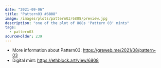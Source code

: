 ```yaml
---
date: "2021-09-06"
title: "Pattern03 #6808"
image: /images/plots/pattern03/6808/preview.jpg
description: "one of the plot of 888s 'Pattern 03' mints"
tags:
  - pattern03
sourceFolder: 239
---
```


- More information about Pattern03: https://greweb.me/2021/08/pattern-03
- Digital mint: https://ethblock.art/view/6808
